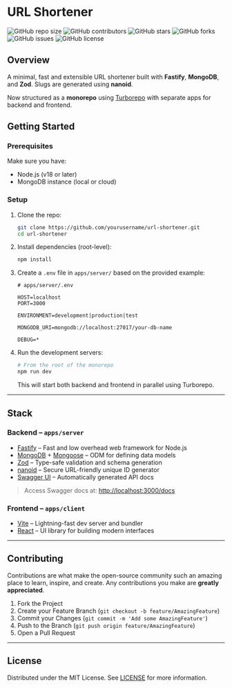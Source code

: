 # URL Shortener
![GitHub repo size](https://img.shields.io/github/repo-size/jvopereira/url-shortener)
![GitHub contributors](https://img.shields.io/github/contributors/jvopereira/url-shortener)
![GitHub stars](https://img.shields.io/github/stars/jvopereira/url-shortener?style=social)
![GitHub forks](https://img.shields.io/github/forks/jvopereira/url-shortener?style=social)
![GitHub issues](https://img.shields.io/github/issues/jvopereira/url-shortener)
![GitHub license](https://img.shields.io/github/license/jvopereira/url-shortener)

## Overview

A minimal, fast and extensible URL shortener built with **Fastify**, **MongoDB**, and **Zod**. Slugs are generated using **nanoid**.

Now structured as a **monorepo** using [Turborepo](https://turbo.build/repo) with separate apps for backend and frontend.

## Getting Started

### Prerequisites

Make sure you have:

- Node.js (v18 or later)
- MongoDB instance (local or cloud)

### Setup

1. Clone the repo:

    ```bash
    git clone https://github.com/yourusername/url-shortener.git
    cd url-shortener
    ```

2. Install dependencies (root-level):

    ```bash
    npm install
    ```

3. Create a `.env` file in `apps/server/` based on the provided example:

    ```env
    # apps/server/.env

    HOST=localhost
    PORT=3000

    ENVIRONMENT=development|production|test

    MONGODB_URI=mongodb://localhost:27017/your-db-name

    DEBUG=*
    ```

4. Run the development servers:

    ```bash
    # From the root of the monorepo
    npm run dev
    ```

    This will start both backend and frontend in parallel using Turborepo.

---

## Stack

### Backend – `apps/server`
- [Fastify](https://fastify.dev/) – Fast and low overhead web framework for Node.js
- [MongoDB](https://www.mongodb.com) + [Mongoose](https://mongoosejs.com/) – ODM for defining data models
- [Zod](https://zod.dev/) – Type-safe validation and schema generation
- [nanoid](https://github.com/ai/nanoid) – Secure URL-friendly unique ID generator
- [Swagger UI](https://swagger.io/tools/swagger-ui/) – Automatically generated API docs

> Access Swagger docs at: [http://localhost:3000/docs](http://localhost:3000/docs)

### Frontend – `apps/client`
- [Vite](https://vitejs.dev/) – Lightning-fast dev server and bundler
- [React](https://react.dev/) – UI library for building modern interfaces

---

## Contributing

Contributions are what make the open-source community such an amazing place to learn, inspire, and create. Any contributions you make are **greatly appreciated**.

1. Fork the Project
2. Create your Feature Branch (`git checkout -b feature/AmazingFeature`)
3. Commit your Changes (`git commit -m 'Add some AmazingFeature'`)
4. Push to the Branch (`git push origin feature/AmazingFeature`)
5. Open a Pull Request

---

## License

Distributed under the MIT License. See [LICENSE](LICENSE) for more information.
